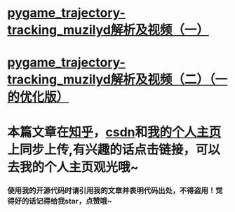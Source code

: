 # [pygame_trajectory-tracking_muzilyd解析及视频（一）](https://muzilyd.github.io/2021/12/31/pygame%E8%BD%A8%E8%BF%B9%E8%B7%9F%E8%B8%AA%E4%BB%BF%E7%9C%9F-%E4%B8%80/)
# [pygame_trajectory-tracking_muzilyd解析及视频（二）（一的优化版）](https://muzilyd.github.io/2022/01/03/pygame%E8%BD%A8%E8%BF%B9%E8%B7%9F%E8%B8%AA%E4%BB%BF%E7%9C%9F-%E4%BA%8C-%E4%B8%80%E7%9A%84%E4%BC%98%E5%8C%96%E7%89%88/)
# 本篇文章在[知乎](https://www.zhihu.com/people/muzilyd)，[csdn](https://blog.csdn.net/azreallyd?spm=1011.2124.3001.5343)和[我的个人主页](https://muzilyd.github.io/)上同步上传,有兴趣的话点击链接，可以去我的个人主页观光哦~
### 使用我的开源代码时请引用我的文章并表明代码出处，不得盗用！觉得好的话记得给我star，点赞哦~
